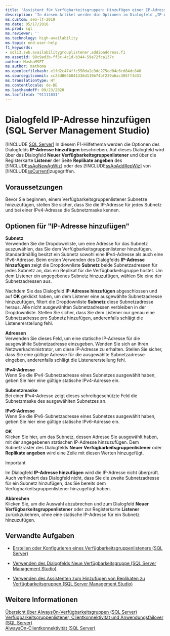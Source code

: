 ```yaml
---
title: 'Assistent für Verfügbarkeitsgruppen: Hinzufügen einer IP-Adresse'
description: 'In diesem Artikel werden die Optionen im Dialogfeld „IP-Adresse hinzufügen“ beschrieben, das sich auf der Seite „Replikate angeben“ im Assistenten für Verfügbarkeitsgruppen von SQL Server Management Studio befindet. '
ms.custom: seo-lt-2019
ms.date: 05/17/2016
ms.prod: sql
ms.reviewer: ''
ms.technology: high-availability
ms.topic: end-user-help
f1_keywords:
- sql13.swb.availabilitygrouplistener.addipaddress.f1
ms.assetid: 98c9ad3b-ff3c-4c1d-b344-59a72fca137c
author: MashaMSFT
ms.author: mathoma
ms.openlocfilehash: e1fd2c474ffc550da2e3dc275ed04c6cd84dc840
ms.sourcegitcommit: cc23d8646041336d119b74bf239a6ac305ff3d31
ms.translationtype: HT
ms.contentlocale: de-DE
ms.lasthandoff: 09/23/2020
ms.locfileid: "91111031"
---
```

# <a name="add-ip-address-dialog-box-sql-server-management-studio"></a>Dialogfeld IP-Adresse hinzufügen (SQL Server Management Studio)
[!INCLUDE [SQL Server](../../../includes/applies-to-version/sqlserver.md)]
  In diesem F1-Hilfethema werden die Optionen des Dialogfelds **IP-Adresse hinzufügen** beschrieben. Auf dieses Dialogfeld wird über das Dialogfeld **Neuer Verfügbarkeitsgruppenlistener** und über die Registerkarte **Listener** der Seite **Replikate angeben** des [!INCLUDE[ssAoNewAgWiz](../../../includes/ssaonewagwiz-md.md)] oder des [!INCLUDE[ssAoAddRepWiz](../../../includes/ssaoaddrepwiz-md.md)] von [!INCLUDE[ssCurrent](../../../includes/sscurrent-md.md)]zugegriffen.  
  
## <a name="prerequisites"></a>Voraussetzungen  
 Bevor Sie beginnen, einem Verfügbarkeitsgruppenlistener Subnetze hinzuzufügen, stellen Sie sicher, dass Sie die IP-Adresse für jedes Subnetz und bei einer IPv4-Adresse die Subnetzmaske kennen.  
  
##  <a name="add-ip-address-options"></a><a name="PageOptions"></a> Optionen für "IP-Adresse hinzufügen"  
 **Subnetz**  
 Verwenden Sie die Dropdownliste, um eine Adresse für das Subnetz auszuwählen, das Sie dem Verfügbarkeitsgruppenlistener hinzufügen. Standardmäßig besitzt ein Subnetz sowohl eine IPv4-Adresse als auch eine IPv6-Adresse. Beim ersten Verwenden des Dialogfelds **IP-Adresse hinzufügen** zeigt die Dropdownliste **Subnetz** beide Subnetzadressen für jedes Subnetz an, das ein Replikat für die Verfügbarkeitsgruppe hostet. Um dem Listener ein angegebenes Subnetz hinzuzufügen, wählen Sie eine der Subnetzadressen aus.  
  
 Nachdem Sie das Dialogfeld **IP-Adresse hinzufügen** abgeschlossen und auf **OK** geklickt haben, um dem Listener eine ausgewählte Subnetzadresse hinzuzufügen, filtert die Dropdownliste **Subnetz** diese Subnetzadresse heraus. Alle nicht ausgewählten Subnetzadressen verbleiben in der Dropdownliste. Stellen Sie sicher, dass Sie dem Listener nur genau eine Subnetzadresse pro Subnetz hinzufügen, anderenfalls schlägt die Listenererstellung fehl.  
  
 **Adressen**  
 Verwenden Sie dieses Feld, um eine statische IP-Adresse für die ausgewählte Subnetzadresse einzugeben. Wenden Sie sich an Ihren Netzwerkadministrator, um diese IP-Adresse zu erhalten. Stellen Sie sicher, dass Sie eine gültige Adresse für die ausgewählte Subnetzadresse eingeben, anderenfalls schlägt die Listenererstellung fehl.  
  
 **IPv4-Adresse**  
 Wenn Sie die IPv4-Subnetzadresse eines Subnetzes ausgewählt haben, geben Sie hier eine gültige statische IPv4-Adresse ein.  
  
 **Subnetzmaske**  
 Bei einer IPv4-Adresse zeigt dieses schreibgeschützte Feld die Subnetzmaske des ausgewählten Subnetzes an.  
  
 **IPv6-Adresse**  
 Wenn Sie die IPv6-Subnetzadresse eines Subnetzes ausgewählt haben, geben Sie hier eine gültige statische IPv6-Adresse ein.  
  
 **OK**  
 Klicken Sie hier, um das Subnetz, dessen Adresse Sie ausgewählt haben, mit der angegebenen statischen IP-Adresse hinzuzufügen. Dem Subnetzraster des Dialogfelds **Neuer Verfügbarkeitsgruppenlistener** oder **Replikate angeben** wird eine Zeile mit diesen Werten hinzugefügt.  
  
> [!IMPORTANT]  
>  Im Dialogfeld **IP-Adresse hinzufügen** wird die IP-Adresse nicht überprüft. Auch verhindert das Dialogfeld nicht, dass Sie die zweite Subnetzadresse für ein Subnetz hinzufügen, das Sie bereits dem Verfügbarkeitsgruppenlistener hinzugefügt haben.  
  
 **Abbrechen**  
 Klicken Sie, um die Auswahl abzubrechen und zum Dialogfeld **Neuer Verfügbarkeitsgruppenlistener** oder zur Registerkarte **Listener** zurückzukehren, ohne eine statische IP-Adresse für ein Subnetz hinzuzufügen.  
  
##  <a name="related-tasks"></a><a name="RelatedTasks"></a> Verwandte Aufgaben  
  
-   [Erstellen oder Konfigurieren eines Verfügbarkeitsgruppenlisteners &#40;SQL Server&#41;](../../../database-engine/availability-groups/windows/create-or-configure-an-availability-group-listener-sql-server.md)  
  
-   [Verwenden des Dialogfelds Neue Verfügbarkeitsgruppe &#40;SQL Server Management Studio&#41;](../../../database-engine/availability-groups/windows/use-the-new-availability-group-dialog-box-sql-server-management-studio.md)  
  
-   [Verwenden des Assistenten zum Hinzufügen von Replikaten zu Verfügbarkeitsgruppen &#40;SQL Server Management Studio&#41;](../../../database-engine/availability-groups/windows/use-the-add-replica-to-availability-group-wizard-sql-server-management-studio.md)  
  
## <a name="see-also"></a>Weitere Informationen  
 [Übersicht über AlwaysOn-Verfügbarkeitsgruppen &#40;SQL Server&#41;](../../../database-engine/availability-groups/windows/overview-of-always-on-availability-groups-sql-server.md)   
 [Verfügbarkeitsgruppenlistener, Clientkonnektivität und Anwendungsfailover &#40;SQL Server&#41;](../../../database-engine/availability-groups/windows/listeners-client-connectivity-application-failover.md)   
 [AlwaysOn-Clientkonnektivität &#40;SQL Server&#41;](../../../database-engine/availability-groups/windows/always-on-client-connectivity-sql-server.md)  
  
  
